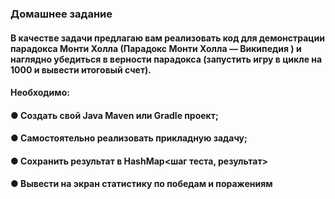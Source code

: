 ### Домашнее задание
#### В качестве задачи предлагаю вам реализовать код для демонстрации парадокса Монти Холла (Парадокс Монти Холла — Википедия ) и наглядно убедиться в верности парадокса (запустить игру в цикле на 1000 и вывести итоговый счет).<br>
#### Необходимо:
#### ● Создать свой Java Maven или Gradle проект;
#### ● Самостоятельно реализовать прикладную задачу;
#### ● Сохранить результат в HashMap<шаг теста, результат>
#### ● Вывести на экран статистику по победам и поражениям
